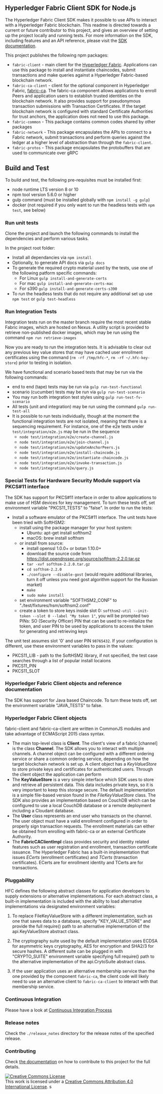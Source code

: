 ## Hyperledger Fabric Client SDK for Node.js

The Hyperledger Fabric Client SDK makes it possible to use APIs to interact with a Hyperledger Fabric blockchain. This readme is directed towards a current or future contributor to this project, and gives an overview of setting up the project locally and running tests. For more information on the SDK, including features and an API reference, please visit the [SDK documentation](https://fabric-sdk-node.github.io/).

This project publishes the following npm packages:
* `fabric-client` - main client for the [Hyperledger Fabric](http://hyperledger-fabric.readthedocs.io/en/latest/). Applications can use this package to install and instantiate chaincodes, submit transactions and make queries against a Hyperledger Fabric-based blockchain network.
* `fabric-ca-client` - client for the optional component in Hyperledger Fabric, [fabric-ca](http://hyperledger-fabric-ca.readthedocs.io/en/latest/users-guide.html). The fabric-ca component allows applications to enroll Peers and application users to establish trusted identities on the blockchain network. It also provides support for pseudonymous transaction submissions with Transaction Certificates. If the target blockchain network is configured with standard Certificate Authorities for trust anchors, the application does not need to use this package.
* `fabric-common` - This package contains common codes shared by other packages
* `fabric-network` - This package encapsulates the APIs to connect to a Fabric network, submit transactions and perform queries against the ledger at a higher level of abstraction than through the `fabric-client`.
* `fabric-protos` - This package encapsulates the protobuffers that are used to communicate over gRPC

## Build and Test
To build and test, the following pre-requisites must be installed first:
* node runtime LTS version 8 or 10
* npm tool version 5.6.0 or higher
* gulp command (must be installed globally with `npm install -g gulp`)
* docker (not required if you only want to run the headless tests with `npm test`, see below)


### Run unit tests
Clone the project and launch the following commands to install the dependencies and perform various tasks.

In the project root folder:
* Install all dependancies via `npm install`
* Optionally, to generate API docs via `gulp docs` 
* To generate the required crypto material used by the tests, use one of the following patform specific commands:
  * For Linux `gulp install-and-generate-certs`
  * For mac `gulp install-and-generate-certs-mac`
  * For s390 `gulp install-and-generate-certs-s390`
* To run the headless tests that do not require any additional set up use `npm test` or `gulp test-headless` 

### Run Integration Tests
Integration tests run on the master branch require the most recent stable Fabric images, which are hosted on Nexus. A utility script is provided to retrieve non-published docker images, which may be run using the command `npm run retrieve-images`

Now you are ready to run the integration tests. It is advisable to clear out any previous key value stores that may have cached user enrollment certificates using the command (`rm -rf /tmp/hfc-*`, `rm -rf ~/.hfc-key-store`) prior to testing in isolation.

We have functional and scenario based tests that may be run via the following commands:
  * end to end (tape) tests may be run via `gulp run-test-functional`
  * scenario (cucumber) tests may be run via `gulp run-test-scenario`
  * You may run both integration test styles using `gulp run-test-fv-scenario`
  * All tests (unit and integration) may be run using the command `gulp run-test-all`
  * It is possible to run tests individually, though at the moment the functional integration tests are not isolated, meaning that there is a sequencing requirement. For instance, one of the e2e tests under `test/integration/e2e.js` may be run in the sequence
    * `node test/integration/e2e/create-channel.js`
    * `node test/integration/e2e/join-channel.js`
    * `node test/integration/e2e/updateAnchorPeers.js`
    * `node test/integration/e2e/install-chaincode.js`
    * `node test/integration/e2e/instantiate-chaincode.js`
    * `node test/integration/e2e/invoke-transaction.js`
    * `node test/integration/e2e/query.js`

### Special Tests for Hardware Security Module support via PKCS#11 interface
The SDK has support for PKCS#11 interface in order to allow applications to make use of HSM devices for key management. To turn these tests off, set environment variable "PKCS11_TESTS" to "false". In order to run the tests:

* Install a software emulator of the PKCS#11 interface. The unit tests have been tried with SoftHSM2:
  * install using the package manager for your host system:
    * Ubuntu:  apt-get install softhsm2
    * macOS: brew install softhsm
  * or install from source:
    * install openssl 1.0.0+ or botan 1.10.0+
    * download the source code from https://dist.opendnssec.org/source/softhsm-2.2.0.tar.gz
    * `tar -xvf softhsm-2.2.0.tar.gz`
    * `cd softhsm-2.2.0`
    * `./configure --disable-gost` (would require additional libraries, turn it off unless you need gost algorithm support for the Russian market)
    * `make`
    * `sudo make install`
  * set environment variable "SOFTHSM2_CONF" to "./test/fixtures/hsm/softhsm2.conf"
  * create a token to store keys inside slot 0: `softhsm2-util --init-token --slot 0 --label "My token 1"`, you will be prompted two PINs: SO (Security Officer) PIN that can be used to re-initialize the token, and user PIN to be used by applications to access the token for generating and retrieving keys

The unit test assumes slot '0' and user PIN `98765432`. If your configuration is different, use these environment variables to pass in the values:
* PKCS11_LIB - path to the SoftHSM2 library, if not specified, the test case searches through a list of popular install locaions
* PKCS11_PIN
* PKCS11_SLOT

### Hyperledger Fabric Client objects and reference documentation
The SDK has support for Java based Chaincode. To turn these tests off, set the environment variable "JAVA_TESTS" to false.

### Hyperledger Fabric Client objects 
fabric-client and fabric-ca-client are written in CommonJS modules and take advantage of ECMAScript 2015 class syntax.

* The main top-level class is **Client**. The client's view of a fabric [channel] is the class **Channel**.
The SDK allows you to interact with multiple channels. A channel object can be configured with a different ordering service or share a common ordering service, depending on how the target blockchain network is set up. A client object has a _KeyValueStore_ to store private keys and certificates for authenticated users. Through the client object the application can perform
* The **KeyValueStore** is a very simple interface which SDK uses to store and retrieve all persistent data. This data includes private keys, so it is very important to keep this storage secure. The default implementation is a simple file-based version found in the _FileKeyValueStore_ class. The SDK also provides an implementation based on CouchDB which can be configured to use a local CouchDB database or a remote deployment including a Cloudant database.
* The **User** class represents an end user who transacts on the channel. The user object must have a valid enrollment configured in order to properly sign transaction requests. The enrollment materials can either be obtained from enrolling with fabric-ca or an external Certificate Authority.
* The **FabricCAClientImpl** class provides security and identity related features such as user registration and enrollment, transaction certificate issuance. The Hyperledger Fabric has a built-in implementation that issues _ECerts_ (enrollment certificates) and _TCerts_ (transaction certificates). ECerts are for enrollment identity and TCerts are for transactions.

### Pluggability
HFC defines the following abstract classes for application developers to supply extensions or alternative implementations. For each abstract class, a built-in implementation is included with the ability to load alternative implementations via designated environment variables:

1. To replace FileKeyValueStore with a different implementation, such as one that saves data to a database, specify "KEY_VALUE_STORE" and provide the full require() path to an alternative implementation of the api.KeyValueStore abstract class.

2. The cryptography suite used by the default implementation uses ECDSA for asymmetric keys cryptography, AES for encryption and SHA2/3 for secure hashes. A different suite can be plugged in with "CRYPTO_SUITE" environment variable specifying full require() path to the alternative implementation of the api.CrytoSuite abstract class.

3. If the user application uses an alternative membership service than the one provided by the component `fabric-ca`, the client code will likely need to use an alternative client to `fabric-ca-client` to interact with that membership service.

### Continuous Integration

Please have a look at [Continuous Integration Process](docs/sdk-node-ci.md)


### Release notes

Check the `./release_notes` directory for the release notes of the specified release.

### Contributing

Check [the documentation](./CONTRIBUTING.md) on how to contribute to this project for the full details.

<a rel="license" href="http://creativecommons.org/licenses/by/4.0/"><img alt="Creative Commons License" style="border-width:0" src="https://i.creativecommons.org/l/by/4.0/88x31.png" /></a><br />This work is licensed under a <a rel="license" href="http://creativecommons.org/licenses/by/4.0/">Creative Commons Attribution 4.0 International License</a>.
s
